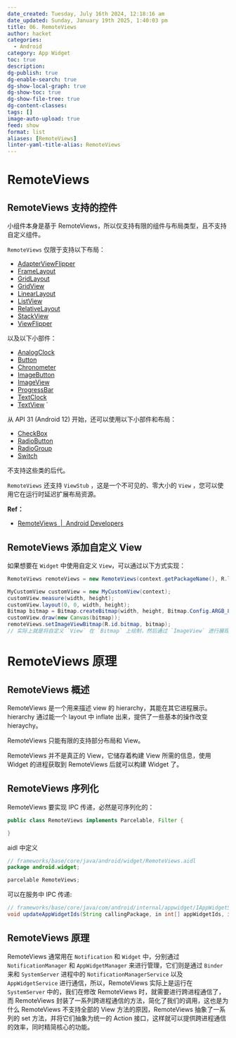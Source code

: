 ```yaml
---
date_created: Tuesday, July 16th 2024, 12:18:16 am
date_updated: Sunday, January 19th 2025, 1:40:03 pm
title: 06. RemoteViews
author: hacket
categories:
  - Android
category: App Widget
toc: true
description: 
dg-publish: true
dg-enable-search: true
dg-show-local-graph: true
dg-show-toc: true
dg-show-file-tree: true
dg-content-classes: 
tags: []
image-auto-upload: true
feed: show
format: list
aliases: [RemoteViews]
linter-yaml-title-alias: RemoteViews
---
```


# RemoteViews

## RemoteViews 支持的控件

小组件本身是基于 RemoteViews，所以仅支持有限的组件与布局类型，且不支持自定义组件。

`RemoteViews` 仅限于支持以下布局：

- [AdapterViewFlipper](https://developer.android.com/reference/android/widget/AdapterViewFlipper)
- [FrameLayout](https://developer.android.com/reference/android/widget/FrameLayout)
- [GridLayout](https://developer.android.com/reference/android/widget/GridLayout)
- [GridView](https://developer.android.com/reference/android/widget/GridView)
- [LinearLayout](https://developer.android.com/reference/android/widget/LinearLayout)
- [ListView](https://developer.android.com/reference/android/widget/ListView)
- [RelativeLayout](https://developer.android.com/reference/android/widget/RelativeLayout)
- [StackView](https://developer.android.com/reference/android/widget/StackView)
- [ViewFlipper](https://developer.android.com/reference/android/widget/ViewFlipper)

以及以下小部件：

- [AnalogClock](https://developer.android.com/reference/android/widget/AnalogClock)
- [Button](https://developer.android.com/reference/android/widget/Button)
- [Chronometer](https://developer.android.com/reference/android/widget/Chronometer)
- [ImageButton](https://developer.android.com/reference/android/widget/ImageButton)
- [ImageView](https://developer.android.com/reference/android/widget/ImageView)
- [ProgressBar](https://developer.android.com/reference/android/widget/ProgressBar)
- [TextClock](https://developer.android.com/reference/android/widget/TextClock)
- [TextView](https://developer.android.com/reference/android/widget/TextView) `

从 API 31 (Android 12) 开始，还可以使用以下小部件和布局：

- [CheckBox](https://developer.android.com/reference/android/widget/CheckBox)
- [RadioButton](https://developer.android.com/reference/android/widget/RadioButton)
- [RadioGroup](https://developer.android.com/reference/android/widget/RadioGroup)
- [Switch](https://developer.android.com/reference/android/widget/Switch)

不支持这些类的后代。

`RemoteViews` 还支持 `ViewStub` ，这是一个不可见的、零大小的 `View` ，您可以使用它在运行时延迟扩展布局资源。

**Ref：**

- [RemoteViews  |  Android Developers](https://developer.android.com/reference/android/widget/RemoteViews)

## RemoteViews 添加自定义 View

如果想要在 `Widget` 中使用自定义 `View`，可以通过以下方式实现：

```java
RemoteViews remoteViews = new RemoteViews(context.getPackageName(), R.layout.widget);

MyCustomView customView = new MyCustomView(context);
customView.measure(width, height);
customView.layout(0, 0, width, height);
Bitmap bitmap = Bitmap.createBitmap(width, height, Bitmap.Config.ARGB_8888);
customView.draw(new Canvas(bitmap));
remoteViews.setImageViewBitmap(R.id.bitmap, bitmap);
// 实际上就是将自定义 `View` 在 `Bitmap` 上绘制，然后通过 `ImageView` 进行展现。  
```

# RemoteViews 原理

## RemoteViews 概述

RemoteViews 是一个用来描述 view 的 hierarchy，其能在其它进程展示。hierarchy 通过能一个 layout 中 inflate 出来，提供了一些基本的操作改变 hieraychy。

RemoteViews 只能有限的支持部分布局和 View。

RemoteViews 并不是真正的 View，它储存着构建 View 所需的信息，使用 Widget 的进程获取到 RemoteViews 后就可以构建 Widget 了。

## RemoteViews 序列化

RemoteViews 要实现 IPC 传递，必然是可序列化的：

```java
public class RemoteViews implements Parcelable, Filter {

}
```

aidl 中定义

```java
// frameworks/base/core/java/android/widget/RemoteViews.aidl
package android.widget;

parcelable RemoteViews;
```

可以在服务中 IPC 传递:

```java
// frameworks/base/core/java/com/android/internal/appwidget/IAppWidgetService.aidl
void updateAppWidgetIds(String callingPackage, in int[] appWidgetIds, in RemoteViews views);
```

## RemoteViews 原理

RemoteViews 通常用在 `Notification` 和 `Widget` 中，分别通过 `NotificationManager` 和 `AppWidgetManager` 来进行管理，它们则是通过 `Binder` 来和 `SystemServer` 进程中的 `NotificationManagerService` 以及 `AppWidgetService` 进行通信，所以，RemoteViews 实际上是运行在 `SystemServer` 中的，我们在修改 RemoteViews 时，就需要进行跨进程通信了，而 RemoteViews 封装了一系列跨进程通信的方法，简化了我们的调用，这也是为什么 RemoteViews 不支持全部的 View 方法的原因，RemoteViews 抽象了一系列的 set 方法，并将它们抽象为统一的 Action 接口，这样就可以提供跨进程通信的效率，同时精简核心的功能。

